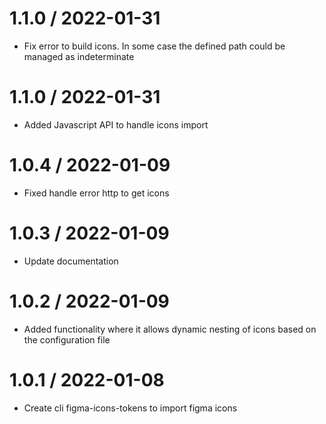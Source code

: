 1.1.0 / 2022-01-31
===================

  * Fix error to build icons. In some case the defined path could be managed as indeterminate

1.1.0 / 2022-01-31
===================

  * Added Javascript API to handle icons import

1.0.4 / 2022-01-09
===================

  * Fixed handle error http to get icons

1.0.3 / 2022-01-09
===================

  * Update documentation

1.0.2 / 2022-01-09
===================

  * Added functionality where it allows dynamic nesting of icons based on the configuration file
  

1.0.1 / 2022-01-08
===================

  * Create cli figma-icons-tokens to import figma icons
